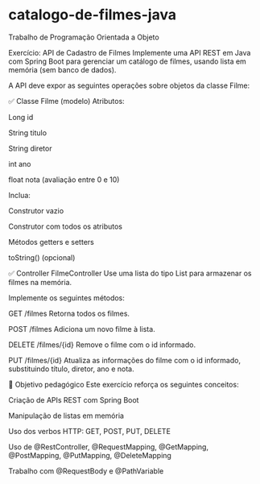 # catalogo-de-filmes-java
Trabalho de Programação Orientada a Objeto

Exercício: API de Cadastro de Filmes
Implemente uma API REST em Java com Spring Boot para gerenciar um catálogo de filmes, usando lista em memória (sem banco de dados).

A API deve expor as seguintes operações sobre objetos da classe Filme:

✅ Classe Filme (modelo)
Atributos:

Long id

String titulo

String diretor

int ano

float nota (avaliação entre 0 e 10)

Inclua:

Construtor vazio

Construtor com todos os atributos

Métodos getters e setters

toString() (opcional)

✅ Controller FilmeController
Use uma lista do tipo List<Filme> para armazenar os filmes na memória.

Implemente os seguintes métodos:

GET /filmes
Retorna todos os filmes.

POST /filmes
Adiciona um novo filme à lista.

DELETE /filmes/{id}
Remove o filme com o id informado.

PUT /filmes/{id}
Atualiza as informações do filme com o id informado, substituindo título, diretor, ano e nota.

🎯 Objetivo pedagógico
Este exercício reforça os seguintes conceitos:

Criação de APIs REST com Spring Boot

Manipulação de listas em memória

Uso dos verbos HTTP: GET, POST, PUT, DELETE

Uso de @RestController, @RequestMapping, @GetMapping, @PostMapping, @PutMapping, @DeleteMapping

Trabalho com @RequestBody e @PathVariable
